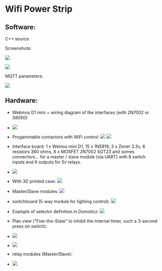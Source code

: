 Wifi Power Strip
================


Software:
---------

C++ source

Screenshots:

![](doc/images/screenshot.png)

![](doc/images/about.png)

MQTT parameters:

![](doc/images/MQTT-Screenshot.png)

Hardware:
---------

* Webmos D1 mini + wiring diagram of the interfaces (with 2N7002 or S8050):
* ![](doc/images/schema.png)
* Progammable contactors with WiFi control: ![](doc/images/programmableContactor.jpg) ![](doc/images/contactor-relay.png)
* Interface board: 1 x Wemos mini D1, 15 x 1N5819, 3 x Zener 3.3v, 6 resistors 360 ohms, 6 x MOSFET 2N7002 SOT23 and somes connectors... for a master / slave module (via UART) with 6 switch inputs and 6 outputs for 5v relays.
* ![](doc/images/contactor-MS.jpg)
* With 3D printed case: ![](doc/images/programmableContactorWith3DCase.jpg)
* Master/Slave modules: ![](doc/images/master-slave.jpg)
* switchboard (5-way module for lighting control): ![](doc/images/switchboard.jpg)
* Example of selector definition in Domoticz: ![](doc/images/domoticz-selector.png)
* Plan view ("Fixe-the-State" to inhibit the internal timer, such a 3-second press on switch):
* ![](doc/images/domoticz-selector-view.png)
* ![](doc/images/3d-print.jpg)

* relay modules (Master/Slave):
* ![](doc/images/contact-box.png)
